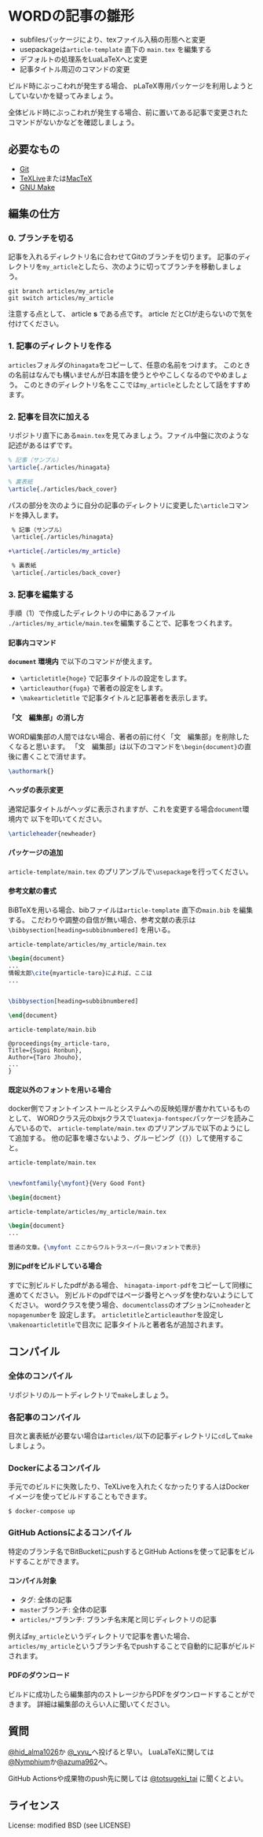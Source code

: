 WORDの記事の雛形
===================

- subfilesパッケージにより、texファイル入稿の形態へと変更
- usepackageは`article-template` 直下の `main.tex` を編集する
- デフォルトの処理系をLuaLaTeXへと変更
- 記事タイトル周辺のコマンドの変更

ビルド時にぶっこわれが発生する場合、
pLaTeX専用パッケージを利用しようとしていないかを疑ってみましょう。

全体ビルド時にぶっこわれが発生する場合、前に置いてある記事で変更された
コマンドがないかなどを確認しましょう。

## 必要なもの

- [Git](https://git-scm.com/)
- [TeXLive](https://www.tug.org/texlive/)または[MacTeX](http://www.tug.org/mactex/)
- [GNU Make](https://www.gnu.org/software/make)

## 編集の仕方

### 0. ブランチを切る

記事を入れるディレクトリ名に合わせてGitのブランチを切ります。
記事のディレクトリを`my_article`としたら、次のように切ってブランチを移動しましょう。

```
git branch articles/my_article
git switch articles/my_article
```

注意する点として、 article **s** である点です。
article だとCIが走らないので気を付けてください。

### 1. 記事のディレクトリを作る

`articles`フォルダの`hinagata`をコピーして、任意の名前をつけます。
このときの名前はなんでも構いませんが日本語を使うとややこしくなるのでやめましょう。
このときのディレクトリ名をここでは`my_article`としたとして話をすすめます。

### 2. 記事を目次に加える

リポジトリ直下にある`main.tex`を見てみましょう。ファイル中盤に次のような記述があるはずです。

```tex
% 記事（サンプル）
\article{./articles/hinagata}

% 裏表紙
\article{./articles/back_cover}
```

パスの部分を次のように自分の記事のディレクトリに変更した`\article`コマンドを挿入します。

```diff
 % 記事（サンプル）
 \article{./articles/hinagata}

+\article{./articles/my_article}

 % 裏表紙
 \article{./articles/back_cover}
```

### 3. 記事を編集する

手順（1）で作成したディレクトリの中にあるファイル
`./articles/my_article/main.tex`を編集することで、記事をつくれます。

#### 記事内コマンド

**`document` 環境内** で以下のコマンドが使えます。

+ `\articletitle{hoge}` で記事タイトルの設定をします。
+ `\articleauthor{fuga}` で著者の設定をします。
+ `\makearticletitle` で記事タイトルと記事著者を表示します。


#### 「文　編集部」の消し方

WORD編集部の人間ではない場合、著者の前に付く「文　編集部」を削除したくなると思います。
「文　編集部」は以下のコマンドを`\begin{document}`の直後に書くことで消せます。

```tex
\authormark{}
```

#### ヘッダの表示変更
通常記事タイトルがヘッダに表示されますが、これを変更する場合`document`環境内で
以下を叩いてください。

```tex
\articleheader{newheader}
```

#### パッケージの追加

`article-template/main.tex` のプリアンブルで`\usepackage`を行ってください。


#### 参考文献の書式
BiBTeXを用いる場合、bibファイルは`article-template` 直下の`main.bib` を編集する。
こだわりや調整の自信が無い場合、参考文献の表示は
 `\bibbysection[heading=subbibnumbered]` を用いる。

`article-template/articles/my_article/main.tex`

```tex
\begin{document}
...
情報太郎\cite{myarticle-taro}によれば、ここは
...


\bibbysection[heading=subbibnumbered]

\end{document}
```

`article-template/main.bib`

```
@proceedings{my_article-taro,
Title={Sugoi Ronbun},
Author={Taro Jhouho},
...
}
```

#### 既定以外のフォントを用いる場合
docker側でフォントインストールとシステムへの反映処理が書かれているものとして、
WORDクラス元のbxjsクラスで`luatexja-fontspec`パッケージを読みこんでいるので、
`article-template/main.tex` のプリアンブルで以下のようにして追加する。
他の記事を壊さないよう、グルーピング（`{}`）して使用すること。


`article-template/main.tex`

```tex

\newfontfamily{\myfont}{Very Good Font}

\begin{docment}
```

`article-template/articles/my_article/main.tex`

```tex
\begin{document}
...

普通の文章。{\myfont ここからウルトラスーパー良いフォントで表示}
```


#### 別にpdfをビルドしている場合

すでに別ビルドしたpdfがある場合、
`hinagata-import-pdf`をコピーして同様に進めてください。
別ビルドのpdfではページ番号とヘッダを使わないようにしてください。
wordクラスを使う場合、`documentclass`のオプションに`noheader`と`nopagenumber`を
設定します。
`articletitle`と`articleauthor`を設定し `\makenoarticletitle`で目次に
記事タイトルと著者名が追加されます。

####


## コンパイル

### 全体のコンパイル
リポジトリのルートディレクトリで`make`しましょう。

### 各記事のコンパイル
目次と裏表紙が必要ない場合は`articles/`以下の記事ディレクトリに`cd`して`make`しましょう。

### Dockerによるコンパイル
手元でのビルドに失敗したり、TeXLiveを入れたくなかったりする人はDockerイメージを使ってビルドすることもできます。
```
$ docker-compose up
```

### GitHub Actionsによるコンパイル
特定のブランチ名でBitBucketにpushするとGitHub Actionsを使って記事をビルドすることができます。

#### コンパイル対象
* タグ: 全体の記事
* `master`ブランチ: 全体の記事
* `articles/*`ブランチ: ブランチ名末尾と同じディレクトリの記事

例えば`my_article`というディレクトリで記事を書いた場合、
`articles/my_article`というブランチ名でpushすることで自動的に記事がビルドされます。

#### PDFのダウンロード
ビルドに成功したら編集部内のストレージからPDFをダウンロードすることができます。
詳細は編集部のえらい人に聞いてください。

## 質問
[@hid\_alma1026](https://twitter.com/hid_alma1026)か
[@\_yyu\_](https://twitter.com/_yyu_)へ投げると早い。
LuaLaTeXに関しては[@Nymphium](https://twitter.com/Nymphium)か[@azuma962](https://twitter.com/azuma962)へ。

GitHub Actionsや成果物のpush先に関しては [@totsugeki\_tai](https://twitter.com/totsugeki_tai) に聞くとよい。

## ライセンス

License: modified BSD (see LICENSE)
